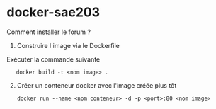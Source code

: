 # docker-sae203

Comment installer le forum ?

1. Construire l'image via le Dockerfile

Exécuter la commande suivante

       docker build -t <nom image> .

2. Créer un conteneur docker avec l'image créée plus tôt

       docker run --name <nom conteneur> -d -p <port>:80 <nom image>
